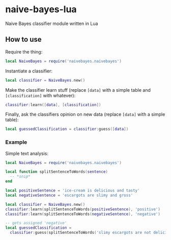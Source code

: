 naive-bayes-lua
===============

Naive Bayes classifier module written in Lua


How to use
----------

Require the thing:

```lua
local NaiveBayes = require('naivebayes.naivebayes')
```

Instantiate a classifier:

```lua
local classifier = NaiveBayes.new()
```

Make the classifier learn stuff (replace `[data]` with a simple table and `[classification]` with whatever):

```lua
classifier:learn([data], [classification])
```

Finally, ask the classifiers opinion on new data (replace `[data]` with a simple table):

```lua
local guessedClassification = classifier:guess([data])
```


### Example

Simple text analysis:

```lua
local NaiveBayes = require('naivebayes.naivebayes')

local function splitSentenceToWords(sentence)
  -- *snip*
end

local positiveSentence = 'ice-cream is delicious and tasty'
local negativeSentence = 'escargots are slimy and gross'

local classifier = NaiveBayes.new()
classifier:learn(splitSentenceToWords(positiveSentence), 'positive')
classifier:learn(splitSentenceToWords(negativeSentence), 'negative')

-- gets assigned 'negative'
local guessedClassification =
  classifier:guess(splitSentenceToWords('slimy escargots are not delicious'))
```
